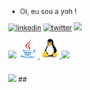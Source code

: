 <!---
yohmay/yohmay is a ✨ special ✨ repository because its `README.md` (this file) appears on your GitHub profile.
You can click the Preview link to take a look at your changes.
--->
- Oi, eu sou a yoh !

<div>
  
[![linkedin](https://img.shields.io/badge/linkedin-0A66C2?style=for-the-badge&logo=linkedin&logoColor=white)](https://www.linkedin.com/in/yohanaortega/)
[![twitter](https://img.shields.io/badge/twitter-1DA1F2?style=for-the-badge&logo=twitter&logoColor=white)](https://twitter.com/yoh_may)
  <a href = "mailto:yohanamayra@gmail.com"><img src="https://img.shields.io/badge/-Gmail-%23333?style=for-the-badge&logo=gmail&logoColor=white" destino ="_blank"></a>

 
 <div>
    
</p> <img src="https://img.icons8.com/color/48/000000/delphi-ide.png"/> </a> <a href="https://www.java.com" target="_blank" rel="noreferrer"> <img src="https://raw.githubusercontent.com/devicons/devicon/master/icons/java/java-original.svg" alt="java" width="40" height="40"/> </a> </a> <a href="https://linux.org" target="_blank" rel="noreferrer"> <img src="https://raw.githubusercontent.com/devicons/devicon/master/icons/linux/linux-original.svg" alt="linux" width="40" height="40"/> </a> <img src="https://img.icons8.com/fluency/48/000000/visual-studio.png"/>

 
 ##
 
<div>
  
<img height="180em" src="https://github-readme-stats.vercel.app/api?username=yohmay&show_icons=true&theme=highcontrast&count_private=true"/> 
##
